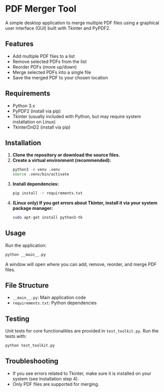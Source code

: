 # PDF Merger Tool

A simple desktop application to merge multiple PDF files using a graphical user interface (GUI) built with Tkinter and PyPDF2.

## Features
- Add multiple PDF files to a list
- Remove selected PDFs from the list
- Reorder PDFs (move up/down)
- Merge selected PDFs into a single file
- Save the merged PDF to your chosen location

## Requirements
- Python 3.x
- PyPDF2 (install via pip)
- Tkinter (usually included with Python, but may require system installation on Linux)
- TkinterDnD2 (install via pip)

## Installation
1. **Clone the repository or download the source files.**
2. **Create a virtual environment (recommended):**
   ```bash
   python3 -m venv .venv
   source .venv/bin/activate
   ```
3. **Install dependencies:**
   ```bash
   pip install -r requirements.txt
   ```
4. **(Linux only) If you get errors about Tkinter, install it via your system package manager:**
   ```bash
   sudo apt-get install python3-tk
   ```

## Usage
Run the application:
```bash
python __main__.py
```

A window will open where you can add, remove, reorder, and merge PDF files.

## File Structure
- `__main__.py`: Main application code
- `requirements.txt`: Python dependencies

## Testing
Unit tests for core functionalities are provided in `test_toolkit.py`.
Run the tests with:
```bash
python test_toolkit.py
```

## Troubleshooting
- If you see errors related to Tkinter, make sure it is installed on your system (see Installation step 4).
- Only PDF files are supported for merging.